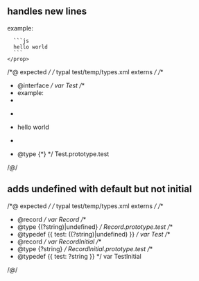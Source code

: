 ## handles new lines
<types>
  <type interface name="Test">
    <prop name="test">
      example:

      ```js
      hello world
      ```
    </prop>
  </type>
</types>

/*@ expected */
/* typal test/temp/types.xml externs */
/**
 * @interface
 */
var Test
/**
 * example:
 *
 * ```js
 * hello world
 * ```
 * @type {*}
 */
Test.prototype.test

/*@*/

## adds undefined with default but not initial
<types>
  <type record name="Record">
    <prop type="?string" name="test" default="null" />
  </type>
  <type name="Test">
    <prop type="?string" name="test" default="null" />
  </type>
  <type record name="RecordInitial">
    <prop type="?string" name="test" initial="null" />
  </type>
  <type name="TestInitial">
    <prop type="?string" name="test" initial="null" />
  </type>
</types>

/*@ expected */
/* typal test/temp/types.xml externs */
/**
 * @record
 */
var Record
/**
 * @type {(?string)|undefined}
 */
Record.prototype.test
/**
 * @typedef {{ test: ((?string)|undefined) }}
 */
var Test
/**
 * @record
 */
var RecordInitial
/**
 * @type {?string}
 */
RecordInitial.prototype.test
/**
 * @typedef {{ test: ?string }}
 */
var TestInitial

/*@*/